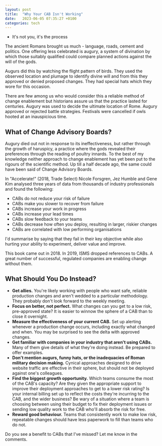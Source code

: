 ```yaml
---
layout: post
title:  "Why Your CAB Isn't Working"
date:   2023-06-05 07:35:27 +0100
categories: tech
---
```

- It's not you, it's the process

The ancient Romans brought us much - language, roads, cement and politics. One offering less celebrated is augury, a system of divination by which those suitably qualified could compare planned actions against the will of the gods.

Augurs did this by watching the flight pattern of birds. They used the observed location and plumage to identify divine will and from this they approved or denied proposed changes. They had special hats which they wore for this occasion.

There are few among us who would consider this a reliable method of change enablement but historians assure us that the practice lasted for centuries. Augury was used to decide the ultimate location of Rome. Augury approved or rejected battle strategies. Festivals were cancelled if owls hooted at an inauspicious time.

## What of Change Advisory Boards?

Augury died out not in response to its ineffectiveness, but rather through the growth of haruspicy, a practice where the gods revealed their preferences through the reading of poultry innards. To the best of my knowledge neither approach to change enablement has yet been put to the rigours of the scientific method. Up till a half decade ago, the same could have been said of Change Advisory Boards.

In "Accelerate!" (2018, Trade Select) Nicole Forsgren, Jez Humble and Gene Kim analysed three years of data from thousands of industry professionals and found the following:

* CABs do not reduce your risk of failure
* CABs make you slower to recover from failure
* CABs increase your work in progress
* CABs increase your lead times
* CABs slow feedback to your teams
* CABs decrease how often you deploy, resulting in larger, riskier changes
* CABs are correlated with low performing organisations

I'd summarise by saying that they fail in their key objective while also hurting your ability to experiment, deliver value and improve. 

This book came out in 2018. In 2019, ISMS dropped references to CABs. A great number of successful, regulated companies are enabling change without them.

## What Should You Do Instead?

* **Get allies.** You're likely working with people who want safe, reliable production changes and aren't wedded to a particular methodology. They probably don't look forward to the weekly meeting.
* **Focus on better, not perfect.** What changes can you get to a low risk, pre-approved state? It is easier to winnow the sphere of a CAB than to close it overnight.
* **Measure the effectiveness of your current CAB.** Set up alerting whenever a production change occurs, including exactly what changed and when. You may be surprised to see the delta with approved changes.
* **Get familiar with companies in your industry that aren't using CABs.** Many of them give details of what they're doing instead. Be prepared to offer examples.
* **Don't mention augurs, funny hats, or the inadequacies of Roman military decision making.** Cynical approaches designed to drive website traffic are effective in their sphere, but should not be deployed against one's colleagues.
* **Find the biggest growth opportunity.** Which teams consume the most of the CAB's capacity? Are they given the appropriate support to improve their deployment approaches to get to a lower risk rating? Is your internal billing set up to reflect the costs they're incurring to the CAB, and the wider business? Be wary of a situation where a team is choosing between using their budget to fix their deployment issues or sending low quality work to the CAB who'll absorb the risk for free.
* **Reward good behaviour.** Teams that consistently work to make low risk, repeatable changes should have less paperwork to fill than teams who do not.

Do you see a benefit to CABs that I've missed? Let me know in the comments.

